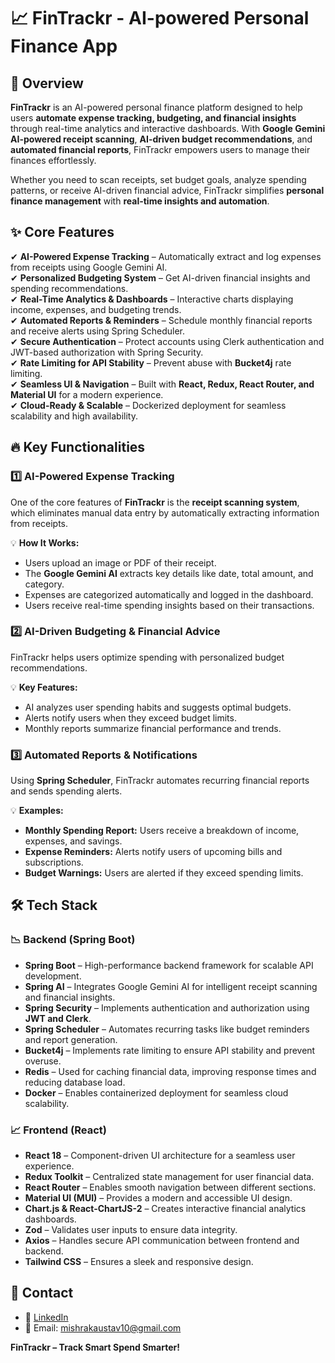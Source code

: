 # 📈 FinTrackr - AI-powered Personal Finance App

## 🚀 Overview  

**FinTrackr** is an AI-powered personal finance platform designed to help users **automate expense tracking, budgeting, and financial insights** through real-time analytics and interactive dashboards. With **Google Gemini AI-powered receipt scanning**, **AI-driven budget recommendations**, and **automated financial reports**, FinTrackr empowers users to manage their finances effortlessly.

Whether you need to scan receipts, set budget goals, analyze spending patterns, or receive AI-driven financial advice, FinTrackr simplifies **personal finance management** with **real-time insights and automation**.

## ✨ Core Features  

✔ **AI-Powered Expense Tracking** – Automatically extract and log expenses from receipts using Google Gemini AI.  
✔ **Personalized Budgeting System** – Get AI-driven financial insights and spending recommendations.  
✔ **Real-Time Analytics & Dashboards** – Interactive charts displaying income, expenses, and budgeting trends.  
✔ **Automated Reports & Reminders** – Schedule monthly financial reports and receive alerts using Spring Scheduler.  
✔ **Secure Authentication** – Protect accounts using Clerk authentication and JWT-based authorization with Spring Security.  
✔ **Rate Limiting for API Stability** – Prevent abuse with **Bucket4j** rate limiting.  
✔ **Seamless UI & Navigation** – Built with **React, Redux, React Router, and Material UI** for a modern experience.  
✔ **Cloud-Ready & Scalable** – Dockerized deployment for seamless scalability and high availability.  


## 🔥 Key Functionalities  

### 1️⃣ AI-Powered Expense Tracking  
One of the core features of **FinTrackr** is the **receipt scanning system**, which eliminates manual data entry by automatically extracting information from receipts.  

💡 **How It Works:**  
- Users upload an image or PDF of their receipt.  
- The **Google Gemini AI** extracts key details like date, total amount, and category.  
- Expenses are categorized automatically and logged in the dashboard.  
- Users receive real-time spending insights based on their transactions.  

### 2️⃣ AI-Driven Budgeting & Financial Advice  
FinTrackr helps users optimize spending with personalized budget recommendations.  

💡 **Key Features:**  
- AI analyzes user spending habits and suggests optimal budgets.  
- Alerts notify users when they exceed budget limits.  
- Monthly reports summarize financial performance and trends.  

### 3️⃣ Automated Reports & Notifications  
Using **Spring Scheduler**, FinTrackr automates recurring financial reports and sends spending alerts.  

💡 **Examples:**  
- **Monthly Spending Report:** Users receive a breakdown of income, expenses, and savings.  
- **Expense Reminders:** Alerts notify users of upcoming bills and subscriptions.  
- **Budget Warnings:** Users are alerted if they exceed spending limits.  

## 🛠️ Tech Stack  

### 📉 **Backend (Spring Boot)**  
- **Spring Boot** – High-performance backend framework for scalable API development.  
- **Spring AI** – Integrates Google Gemini AI for intelligent receipt scanning and financial insights.  
- **Spring Security** – Implements authentication and authorization using **JWT and Clerk**.  
- **Spring Scheduler** – Automates recurring tasks like budget reminders and report generation.  
- **Bucket4j** – Implements rate limiting to ensure API stability and prevent overuse.  
- **Redis** – Used for caching financial data, improving response times and reducing database load.  
- **Docker** – Enables containerized deployment for seamless cloud scalability.  

### 📈 **Frontend (React)**  
- **React 18** – Component-driven UI architecture for a seamless user experience.  
- **Redux Toolkit** – Centralized state management for user financial data.  
- **React Router** – Enables smooth navigation between different sections.  
- **Material UI (MUI)** – Provides a modern and accessible UI design.  
- **Chart.js & React-ChartJS-2** – Creates interactive financial analytics dashboards.  
- **Zod** – Validates user inputs to ensure data integrity.  
- **Axios** – Handles secure API communication between frontend and backend.  
- **Tailwind CSS** – Ensures a sleek and responsive design.  

## 📩 Contact  
- 🔗 [LinkedIn](https://www.linkedin.com/in/kaustavmishra)  
- 📧 Email: mishrakaustav10@gmail.com  

**FinTrackr – Track Smart Spend Smarter!**  

